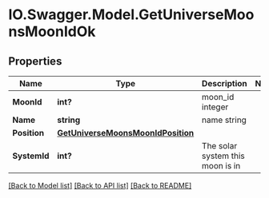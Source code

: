 # IO.Swagger.Model.GetUniverseMoonsMoonIdOk
## Properties

Name | Type | Description | Notes
------------ | ------------- | ------------- | -------------
**MoonId** | **int?** | moon_id integer | 
**Name** | **string** | name string | 
**Position** | [**GetUniverseMoonsMoonIdPosition**](GetUniverseMoonsMoonIdPosition.md) |  | 
**SystemId** | **int?** | The solar system this moon is in | 

[[Back to Model list]](../README.md#documentation-for-models) [[Back to API list]](../README.md#documentation-for-api-endpoints) [[Back to README]](../README.md)

